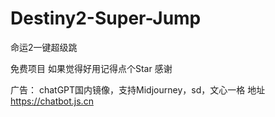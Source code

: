 # Destiny2-Super-Jump
命运2一键超级跳

免费项目 如果觉得好用记得点个Star 感谢

广告：
chatGPT国内镜像，支持Midjourney，sd，文心一格
地址 https://chatbot.js.cn
